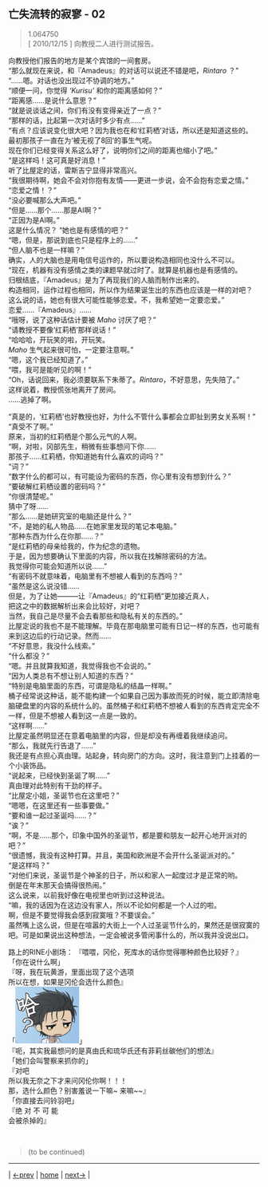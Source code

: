 ## 亡失流转的寂寥 - 02
> 1.064750  
> [ 2010/12/15 ] 向教授二人进行测试报告。  

向教授他们报告的地方是某个宾馆的一间套房。  
“那么就现在来说，和『Amadeus』的对话可以说还不错是吧，*Rintaro* ？”  
“……嗯。对话也没出现过不协调的地方。”  
“顺便一问，你觉得 *‘Kurisu’* 和你的距离感如何？”  
“距离感……是说什么意思？”  
“就是说谈话之间，你们有没有变得亲近了一点？”  
“那样的话，比起第一次对话时多少有点……”  
“有点？应该说变化很大吧？因为我也在和‘红莉栖’对话，所以还是知道这些的。  
 最初那孩子一直在为‘被无视了8回’的事生气呢。  
 现在你们已经变得关系这么好了，说明你们之间的距离也缩小了吧。”  
“是这样吗！这可真是好消息！”  
听了比屋定的话，雷斯吉宁显得非常高兴。  
“我很期待啊，她会不会对你抱有友情——更进一步说，会不会抱有恋爱之情。”
“恋爱之情！？”  
“没必要喊那么大声吧。”  
“但是……那个……那是AI啊？”  
“正因为是AI啊。”  
这是什么情况？
“她也是有感情的吧？”  
“嗯，但是，那说到底也只是程序上的……”  
“但人脑不也是一样嘛？”  
确实，人的大脑也是用电信号运作的，所以要说构造相同也没什么不可以。  
“现在，机器有没有感情之类的课题早就过时了。就算是机器也是有感情的。  
 归根结底，『Amadeus』是为了再现我们的人脑而制作出来的。  
 构造相同，运作过程也相同，所以作为结果诞生出的东西也应该是一样的对吧？  
 这么说的话，她也有很大可能性能够恋爱。不，我希望她一定要恋爱。”  
恋爱……『Amadeus』……  
“哦呀，说了这种话估计要被 *Maho* 讨厌了吧？”  
“请教授不要像‘红莉栖’那样说话！”  
“哈哈哈，开玩笑的啦，开玩笑。  
 *Maho* 生气起来很可怕，一定要注意啊。”  
“嗯，这个我已经知道了。”  
“喂，我可是能听见的啊！”  
“Oh，话说回来，我必须要联系下朱蒂了。*Rintaro*，不好意思，先失陪了。”  
这样说着，教授慌张地离开了房间。  
……逃掉了啊。  

“真是的，‘红莉栖’也好教授也好，为什么不管什么事都会立即扯到男女关系啊！”  
“真受不了啊。”  
原来，当初的红莉栖是个那么元气的人啊。  
“啊，对啦，冈部先生，稍微有些事想问下你……  
 那孩子……红莉栖，你知道她有什么喜欢的词吗？”  
“词？”  
“数字什么的都可以，有可能设为密码的东西，你心里有没有想到什么？”  
“要破解红莉栖设置的密码吗？”  
“你很清楚呢。”  
猜中了呀……  
“那么……是她研究室的电脑还是什么？”  
“不，是她的私人物品……在她家里发现的笔记本电脑。”  
“那种东西为什么在你那……？”  
“是红莉栖的母亲给我的，作为纪念的遗物。  
 于是，因为想要确认下里面的内容，所以我在找解除密码的方法。  
 我觉得你可能会知道所以说……”  
“有密码不就意味着，电脑里有不想被人看到的东西吗？”  
“虽然是这么说没错……  
 但是，为了让她———让『Amadeus』的“红莉栖”更加接近真人，  
 把这之中的数据解析出来会比较好，对吧？  
 当然，我自己是尽量不会去看那些和隐私有关的东西的。”  
比屋定说的我也不是不能理解。毕竟在那电脑里可能有日记一样的东西，也可能有来到这边后的行动记录。然而……  
“不好意思，我没什么线索。”  
“什么都没？”  
“嗯。并且就算我知道，我觉得我也不会说的。”  
“因为人类总有不想让别人知道的东西？”  
“特别是电脑里面的东西，可谓是隐私的结晶一样啊。”  
桶子经常说这种话，能不能构建一个如果自己因为事故而死的时候，能立即清除电脑硬盘里的内容的系统什么的。虽然桶子和红莉栖不想被人看到的东西肯定完全不一样，但是不想被人看到这一点是一致的。  
“这样啊……”  
比屋定虽然明显还在意着电脑里的内容，但是却没有再缠着我继续追问。  
“那么，我就先行告退了……”  
我还是有点担心真由理。站起身，转向房门的方向。这时，我注意到门上挂着的一个小装饰品。  
“说起来，已经快到圣诞了啊……”  
真由理对此特别有干劲的样子。  
“比屋定小姐，圣诞节也在这里吧？”  
“嗯嗯，在这里还有一些事要做。”  
“要和谁一起过圣诞吗……？”  
“诶？”  
“啊，不是……那个，印象中国外的圣诞节，都是要和朋友一起开心地开派对的吧？”  
“很遗憾，我没有这种打算。并且，美国和欧洲是不会开什么圣诞派对的。”  
“是这样吗？”  
“对他们来说，圣诞节是个神圣的日子，所以和家人一起度过才是正常的哟。  
 倒是在年末那天会搞得很热闹。”  
这么说来，以前我好像在电视里也听到过这种说法。  
“嘛，我的话因为在这边没有家人，所以不论如何都是一个人过的啦。  
 啊，但是不要觉得我会感到寂寞哦？不要误会。”  
虽然嘴上这么说，但是在喧嚣的大街上一个人过圣诞节什么的，果然还是很寂寞的吧。可是如果说出这种想法，一定会被说多管闲事什么的，所以我并没说出口。

路上的RINE小剧场：
『喂喂，冈伦，死库水的话你觉得哪种颜色比较好？』  
「你在说什么啊」  
『呀，我在玩黄游，里面出现了这个选项  
 所以在想，如果是冈伦会选什么颜色』  
「![](../img/emoji/okarin-ha.png)」  
『呃，其实我最想问的是真由氏和琉华氏还有菲莉丝碳他们的想法』  
「她们会叫警察来抓你的」  
『对吧  
 所以我无奈之下才来问冈伦你啊！！！  
 那，选什么颜色？别害羞说一下嘛~ 来嘛~~』  
「你直接去问铃羽吧」  
『绝 对 不 可 能  
 会被杀掉的』  


<br/>

> (to be continued)
---

| [←prev](./0051) | [home](../../) | [next→](./0053) |
